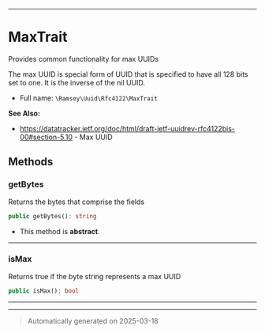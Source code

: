 ***

# MaxTrait

Provides common functionality for max UUIDs

The max UUID is special form of UUID that is specified to have all 128 bits
set to one. It is the inverse of the nil UUID.

* Full name: `\Ramsey\Uuid\Rfc4122\MaxTrait`

**See Also:**

* https://datatracker.ietf.org/doc/html/draft-ietf-uuidrev-rfc4122bis-00#section-5.10 - Max UUID




## Methods


### getBytes

Returns the bytes that comprise the fields

```php
public getBytes(): string
```




* This method is **abstract**.







***

### isMax

Returns true if the byte string represents a max UUID

```php
public isMax(): bool
```












***

***
> Automatically generated on 2025-03-18

